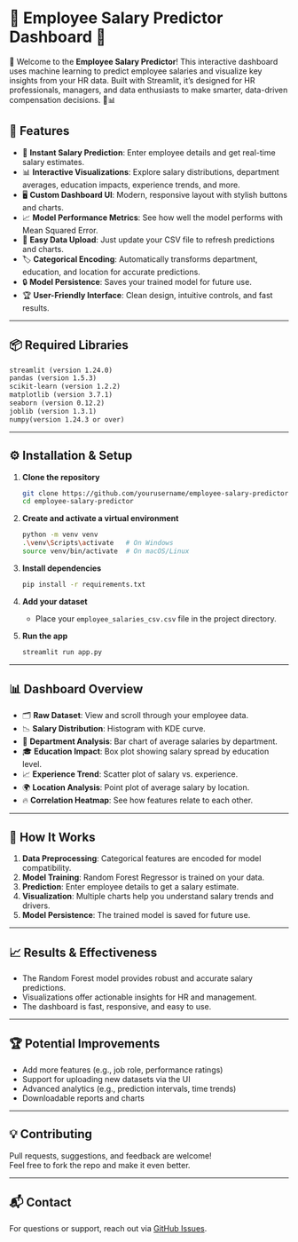# 🧠 Employee Salary Predictor Dashboard 🚀

🌟 Welcome to the **Employee Salary Predictor**! This interactive dashboard uses machine learning to predict employee salaries and visualize key insights from your HR data. Built with Streamlit, it’s designed for HR professionals, managers, and data enthusiasts to make smarter, data-driven compensation decisions. 💼📊


## 🚀 Features

- 🎯 **Instant Salary Prediction**: Enter employee details and get real-time salary estimates.
- 📊 **Interactive Visualizations**: Explore salary distributions, department averages, education impacts, experience trends, and more.
- 🖥️ **Custom Dashboard UI**: Modern, responsive layout with stylish buttons and charts.
- 📈 **Model Performance Metrics**: See how well the model performs with Mean Squared Error.
- 📂 **Easy Data Upload**: Just update your CSV file to refresh predictions and charts.
- 🏷️ **Categorical Encoding**: Automatically transforms department, education, and location for accurate predictions.
- 🔒 **Model Persistence**: Saves your trained model for future use.
- 🏆 **User-Friendly Interface**: Clean design, intuitive controls, and fast results.
---

## 📦 Required Libraries

```txt
streamlit (version 1.24.0)
pandas (version 1.5.3)
scikit-learn (version 1.2.2)
matplotlib (version 3.7.1)
seaborn (version 0.12.2)
joblib (version 1.3.1)
numpy(version 1.24.3 or over)
```

---

## ⚙️ Installation & Setup

1. **Clone the repository**
   ```bash
   git clone https://github.com/yourusername/employee-salary-predictor.git
   cd employee-salary-predictor
   ```

2. **Create and activate a virtual environment**
   ```bash
   python -m venv venv
   .\venv\Scripts\activate   # On Windows
   source venv/bin/activate  # On macOS/Linux
   ```

3. **Install dependencies**
   ```bash
   pip install -r requirements.txt
   ```

4. **Add your dataset**
   - Place your `employee_salaries_csv.csv` file in the project directory.

5. **Run the app**
   ```bash
   streamlit run app.py
   ```

---

## 📊 Dashboard Overview

- 🗂️ **Raw Dataset**: View and scroll through your employee data.
- 📉 **Salary Distribution**: Histogram with KDE curve.
- 🏢 **Department Analysis**: Bar chart of average salaries by department.
- 🎓 **Education Impact**: Box plot showing salary spread by education level.
- 📈 **Experience Trend**: Scatter plot of salary vs. experience.
- 🌍 **Location Analysis**: Point plot of average salary by location.
- 🔥 **Correlation Heatmap**: See how features relate to each other.

---

## 🧩 How It Works

1. **Data Preprocessing**: Categorical features are encoded for model compatibility.
2. **Model Training**: Random Forest Regressor is trained on your data.
3. **Prediction**: Enter employee details to get a salary estimate.
4. **Visualization**: Multiple charts help you understand salary trends and drivers.
5. **Model Persistence**: The trained model is saved for future use.

---

## 📈 Results & Effectiveness

- The Random Forest model provides robust and accurate salary predictions.
- Visualizations offer actionable insights for HR and management.
- The dashboard is fast, responsive, and easy to use.

---

## 🏆 Potential Improvements

- Add more features (e.g., job role, performance ratings)
- Support for uploading new datasets via the UI
- Advanced analytics (e.g., prediction intervals, time trends)
- Downloadable reports and charts

---

## 💡 Contributing

Pull requests, suggestions, and feedback are welcome!  
Feel free to fork the repo and make it even better.

---

## 📬 Contact

For questions or support, reach out via [GitHub Issues](https://github.com/yourusername/employee-salary-predictor/issues).
